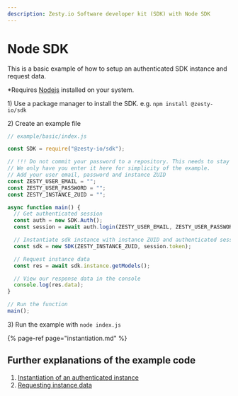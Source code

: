 ```yaml
---
description: Zesty.io Software developer kit (SDK) with Node SDK
---
```


# Node SDK

This is a basic example of how to setup an authenticated SDK instance and request data.

\*Requires [Nodejs](https://nodejs.org/) installed on your system.

1\) Use a package manager to install the SDK. e.g. `npm install @zesty-io/sdk`

2\) Create an example file

```javascript
// example/basic/index.js

const SDK = require("@zesty-io/sdk");

// !!! Do not commit your password to a repository. This needs to stay secret.
// We only have you enter it here for simplicity of the example.
// Add your user email, password and instance ZUID
const ZESTY_USER_EMAIL = "";
const ZESTY_USER_PASSWORD = "";
const ZESTY_INSTANCE_ZUID = "";

async function main() {
  // Get authenticated session
  const auth = new SDK.Auth();
  const session = await auth.login(ZESTY_USER_EMAIL, ZESTY_USER_PASSWORD);

  // Instantiate sdk instance with instance ZUID and authenticated session token
  const sdk = new SDK(ZESTY_INSTANCE_ZUID, session.token);

  // Request instance data
  const res = await sdk.instance.getModels();

  // View our response data in the console
  console.log(res.data);
}

// Run the function
main();
```

3\) Run the example with `node index.js`

{% page-ref page="instantiation.md" %}

## Further explanations of the example code

1. [Instantiation of an authenticated instance](tools/node-sdk/Instantiation.md)
2. [Requesting instance data](tools/node-sdk/Instantiation.md)


